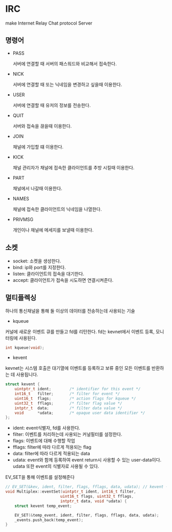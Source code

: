# IRC

make Internet Relay Chat protocol Server

## 명령어

-   PASS

    서버에 연결할 때 서버의 패스워드와 비교해서 접속한다.

-   NICK

    서버에 연결할 때 또는 닉네임을 변경하고 싶을때 이용한다.

-   USER

    서버에 연결할 때 유저의 정보를 전송한다.

-   QUIT

    서버와 접속을 끊을때 이용한다.

-   JOIN

    채널에 가입할 떄 이용한다.

-   KICK

    채널 관리자가 채널에 접속한 클라이언트를 추방 시킬때 이용한다.

-   PART

    채널에서 나갈때 이용한다.

-   NAMES

    채널에 접속한 클라이언트의 닉네임을 나열한다.

-   PRIVMSG

    개인이나 채널에 메세지를 보낼때 이용한다.

## 소켓

-   socket: 소켓을 생성한다.
-   bind: ip와 port를 지정한다.
-   listen: 클라이언트의 접속을 대기한다.
-   accept: 클라이언트가 접속을 시도하면 연결시켜준다.

## 멀티플렉싱

하나의 통신채널을 통해 둘 이상의 데이터를 전송하는데 사용되는 기술

-   kqueue

커널에 새로운 이벤트 큐를 만들고 fd를 리턴한다. fd는 kevnet에서 이벤트 등록, 모니터링에 사용된다.

```c++
int kqueue(void);
```

-   kevent

kevnet는 시스템 호출은 대기열에 이벤트를 등록하고 보류 중인 모든 이벤트를 반환하는 데 사용됩니다.

```c++
struct kevent {
    uintptr_t ident;        /* identifier for this event */
    int16_t   filter;       /* filter for event */
    uint16_t  flags;        /* action flags for kqueue */
    uint32_t  fflags;       /* filter flag value */
    intptr_t  data;         /* filter data value */
    void      *udata;       /* opaque user data identifier */
};
```

-   ident: event식별자, fd를 사용한다.
-   filter: 이벤트를 처리하는데 사용되는 커널필터를 설정한다.
-   flags: 이벤트에 대해 수행할 작업
-   fflags: filter에 따라 다르게 적용되는 flag
-   data: filter에 따라 다르게 적용되는 data
-   udata: event와 함께 등록하여 event return시 사용할 수 있는 user-data이다. udata 또한 event의 식별자로 사용될 수 있다.

EV_SET을 통해 이벤트를 설정해준다

```c++
// EV_SET(&kev, ident, filter, flags, fflags, data, udata); // kevent 구조체의 주소를 전달
void Multiplex::eventSet(uintptr_t ident, int16_t filter,
						uint16_t flags, uint32_t fflags,
						intptr_t data, void *udata) {
	struct kevent temp_event;

	EV_SET(&temp_event, ident, filter, flags, fflags, data, udata);
	_events.push_back(temp_event);
}
```

